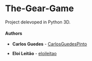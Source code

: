 # The-Gear-Game
Project delevoped in Python 3D.

#### Authors

* **Carlos Guedes** - [CarlosGuedesPinto](https://github.com/CarlosGuedesPinto)

* **Eloi Leitão** - [eloileitao](https://github.com/eloileitao)
